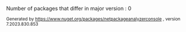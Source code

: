
Number of packages that differ in major version : 0

<small>Generated  by https://www.nuget.org/packages/netpackageanalyzerconsole , version 7.2023.830.853</small>
